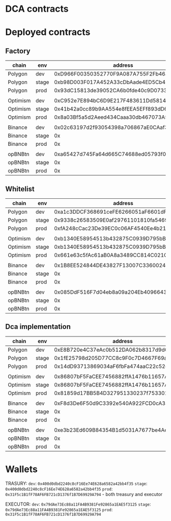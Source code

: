 # DCA contracts

# Deployed contracts

## Factory

| chain    | env   | address                                    |
| -------- | ----- | ------------------------------------------ |
| Polygon  | dev   | 0xD966F00350352770F9A087A755F2Fb46a379B67f |
| Polygon  | stage | 0xb98D003F017A452A33cDbAade4ED5Cb4B8EBA81c |
| Polygon  | prod  | 0x93dC15813de39052CA6b0fde40c9D073339b29C7 |
|          |
| Optimism | dev   | 0xC952e7E894bC6D9E217F483611Dd58142419618E |
| Optimism | stage | 0x41b42a0cc89b9AA554e8fEEA5EFf893dD6eCD294 |
| Optimism | prod  | 0x8a03Bf5a5d2Aeed434Caaa30db467073A551354f |
|          |
| Binance  | dev   | 0x02c63197d2f93054398a706867aE0CAaf33002b2 |
| Binance  | stage | 0x                                         |
| Binance  | prod  | 0x                                         |
|          |
| opBNBtn  | dev   | 0xa65427d745Fa64d665C74688ed05793f07f1A037 |
| opBNBtn  | stage | 0x                                         |
| opBNBtn  | prod  | 0x                                         |

## Whitelist

| chain    | env   | address                                    |
| -------- | ----- | ------------------------------------------ |
| Polygon  | dev   | 0xa1c3DDCF368691ceFE6266051aF6601dF058c827 |
| Polygon  | stage | 0x9338c26583509E0af29761101810fa5469910FE0 |
| Polygon  | prod  | 0xfA248cCac23De39EC0c06AF4540Ee4b21f5814b1 |
|          |
| Optimism | dev   | 0xb1340E58954513b432875C0939D795bB01e3b907 |
| Optimism | stage | 0xb1340E58954513b432875C0939D795bB01e3b907 |
| Optimism | prod  | 0x661e63c5fAc61aB0A8a3489CC814C021C2C4fde2 |
|          |
| Binance  | dev   | 0x1B8EE524844DE43827F13007C3360024D7d09191 |
| Binance  | stage | 0x                                         |
| Binance  | prod  | 0x                                         |
|          |
| opBNBtn  | dev   | 0x085DdF516F7d04eb8a09a204Eb40966435d62F83 |
| opBNBtn  | stage | 0x                                         |
| opBNBtn  | prod  | 0x                                         |

## Dca implementation

| chain    | env   | address                                    |
| -------- | ----- | ------------------------------------------ |
| Polygon  | dev   | 0xE8B720e4C37eAc0b512DA062b8317d9dC3c3E3F0 |
| Polygon  | stage | 0x1fE25798d205D77CC8c9F0c7D4667F69aa93DDbe |
| Polygon  | prod  | 0x14dD93713869034aF6fbFa474aaC22c52c089B47 |
|          |
| Optimism | dev   | 0x86807bF5FaCEE7456882ffA1476b11657A135160 |
| Optimism | stage | 0x86807bF5FaCEE7456882ffA1476b11657A135160 |
| Optimism | prod  | 0x81859d17BB5B4D327951330237f7533011948059 |
|          |
| Binance  | dev   | 0xF8d3De6F50d9C3392e540A922FCD0cA3a69e9a80 |
| Binance  | stage | 0x                                         |
| Binance  | prod  | 0x                                         |
|          |
| opBNBtn  | dev   | 0xe3b23Ed609B84354B1d5031A7677be4Ae9517efA |
| opBNBtn  | stage | 0x                                         |
| opBNBtn  | prod  | 0x                                         |

# Wallets

TRASURY:
`dev`: `0x400d0dbd2240c8cF16Ee74E628a6582a42bb4f35`
`stage`: `0x400d0dbd2240c8cF16Ee74E628a6582a42bb4f35`
`prod`: `0x31F5c1B1fF78AF6FB721cD1376f1B7D69929A794` - both treasury and executor

EXECUTOR:
`dev`: `0x79dAe73Ec88a11FA4B9381Fe92865a1EAE5f3125`
`stage`: `0x79dAe73Ec88a11FA4B9381Fe92865a1EAE5f3125`
`prod`: `0x31F5c1B1fF78AF6FB721cD1376f1B7D69929A794`

